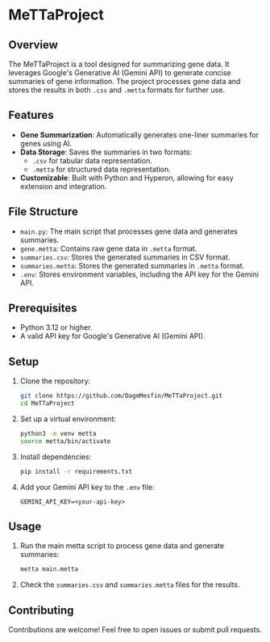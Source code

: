 # MeTTaProject

## Overview
The MeTTaProject is a tool designed for summarizing gene data. It leverages Google's Generative AI (Gemini API) to generate concise summaries of gene information. The project processes gene data and stores the results in both `.csv` and `.metta` formats for further use.

## Features
- **Gene Summarization**: Automatically generates one-liner summaries for genes using AI.
- **Data Storage**: Saves the summaries in two formats:
  - `.csv` for tabular data representation.
  - `.metta` for structured data representation.
- **Customizable**: Built with Python and Hyperon, allowing for easy extension and integration.

## File Structure
- `main.py`: The main script that processes gene data and generates summaries.
- `gene.metta`: Contains raw gene data in `.metta` format.
- `summaries.csv`: Stores the generated summaries in CSV format.
- `summaries.metta`: Stores the generated summaries in `.metta` format.
- `.env`: Stores environment variables, including the API key for the Gemini API.

## Prerequisites
- Python 3.12 or higher.
- A valid API key for Google's Generative AI (Gemini API).

## Setup
1. Clone the repository:
   ```bash
   git clone https://github.com/DagmMesfin/MeTTaProject.git
   cd MeTTaProject
   ```
2. Set up a virtual environment:
   ```bash
   python3 -m venv metta
   source metta/bin/activate
   ```
3. Install dependencies:
   ```bash
   pip install -r requirements.txt
   ```
4. Add your Gemini API key to the `.env` file:
   ```
   GEMINI_API_KEY=<your-api-key>
   ```

## Usage
1. Run the main metta script to process gene data and generate summaries:
   ```bash
   metta main.metta
   ```
2. Check the `summaries.csv` and `summaries.metta` files for the results.

## Contributing
Contributions are welcome! Feel free to open issues or submit pull requests.